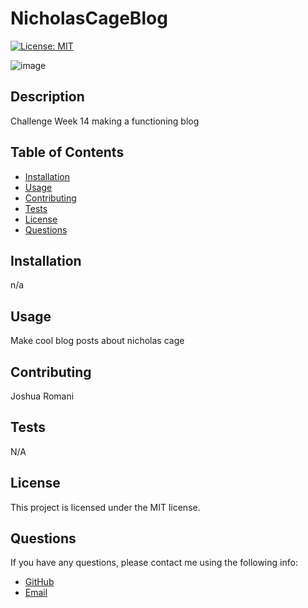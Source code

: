 # NicholasCageBlog

[![License: MIT](https://img.shields.io/badge/License-MIT-yellow.svg)](https://opensource.org/licenses/MIT)

![image](https://github.com/DongleJosh/NicholasCageBlog/assets/119004668/e78ebd45-5382-46d8-9368-75f39bded305)


## Description

Challenge Week 14 making a functioning blog

## Table of Contents

- [Installation](#installation)
- [Usage](#usage)
- [Contributing](#contributing)
- [Tests](#tests)
- [License](#license)
- [Questions](#questions)

## Installation

n/a

## Usage

Make cool blog posts about nicholas cage

## Contributing

Joshua Romani

## Tests

N/A

## License

This project is licensed under the MIT license.

## Questions

If you have any questions, please contact me using the following info:

- [GitHub](https://github.com/DongleJosh)
- [Email](JoshuaJamesRomani@gmail.com)
